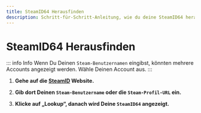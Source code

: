 ```yaml
---
title: SteamID64 Herausfinden
description: Schritt-für-Schritt-Anleitung, wie du deine SteamID64 herausfindest.
---
```


# SteamID64 Herausfinden

::: info Info
Wenn Du Deinen ```Steam-Benutzernamen``` eingibst, könnten mehrere Accounts angezeigt werden. Wähle Deinen Account aus.
:::

1. <strong>Gehe auf die [SteamID](https://steamid.io/) Website.</strong>

2. <strong>Gib dort Deinen ```Steam-Benutzername``` oder die ```Steam-Profil-URL``` ein.</strong>

3. <strong>Klicke auf „Lookup“, danach wird Deine ```SteamID64``` angezeigt.</strong>
